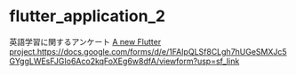 # flutter_application_2
英語学習に関するアンケート
[A new Flutter project.](https://docs.google.com/forms/d/e/1FAIpQLSf8CLgh7hUGeSMXJc5GYggLWEsFJGIo6Aco2kqFoXEg6w8dfA/viewform?usp=sf_link)https://docs.google.com/forms/d/e/1FAIpQLSf8CLgh7hUGeSMXJc5GYggLWEsFJGIo6Aco2kqFoXEg6w8dfA/viewform?usp=sf_link
